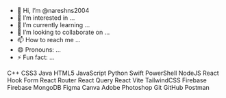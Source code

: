 - 👋 Hi, I’m @nareshns2004
- 👀 I’m interested in ...
- 🌱 I’m currently learning ...
- 💞️ I’m looking to collaborate on ...
- 📫 How to reach me ...
- 😄 Pronouns: ...
- ⚡ Fun fact: ...

<!---
nareshns2004/nareshns2004 is a ✨ special ✨ repository because its `README.md` (this file) appears on your GitHub profile.
You can click the Preview link to take a look at your changes.
--->
C++ CSS3 Java HTML5 JavaScript Python Swift PowerShell NodeJS React Hook Form React Router React Query React Vite TailwindCSS Firebase Firebase MongoDB Figma Canva Adobe Photoshop Git GitHub Postman
